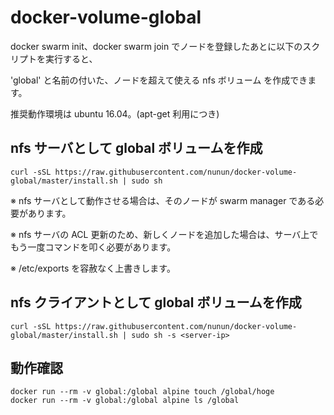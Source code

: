 # docker-volume-global

docker swarm init、docker swarm join でノードを登録したあとに以下のスクリプトを実行すると、

'global' と名前の付いた、ノードを超えて使える nfs ボリューム を作成できます。

推奨動作環境は ubuntu 16.04。(apt-get 利用につき)

## nfs サーバとして global ボリュームを作成

````
curl -sSL https://raw.githubusercontent.com/nunun/docker-volume-global/master/install.sh | sudo sh
````

※ nfs サーバとして動作させる場合は、そのノードが swarm manager である必要があります。

※ nfs サーバの ACL 更新のため、新しくノードを追加した場合は、サーバ上でもう一度コマンドを叩く必要があります。

※ /etc/exports を容赦なく上書きします。

## nfs クライアントとして global ボリュームを作成

````
curl -sSL https://raw.githubusercontent.com/nunun/docker-volume-global/master/install.sh | sudo sh -s <server-ip>
````

## 動作確認

````
docker run --rm -v global:/global alpine touch /global/hoge
docker run --rm -v global:/global alpine ls /global
````
